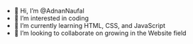 - 👋 Hi, I’m @AdnanNaufal
- 👀 I’m interested in coding
- 🌱 I’m currently learning HTML, CSS, and JavaScript
- 💞️ I’m looking to collaborate on growing in the Website field

<!---
ImamNuralim/ImamNuralim is a ✨ special ✨ repository because its `README.md` (this file) appears on your GitHub profile.
You can click the Preview link to take a look at your changes.
--->
